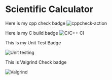 # Scientific Calculator


Here is my cpp check badge
![cppcheck-action](https://github.com/99002599/Scal/workflows/cppcheck-action/badge.svg)


Here is my C build badge
![C/C++ CI](https://github.com/99002599/Scal/workflows/C/C++%20CI/badge.svg)

This is my Unit Test Badge

![Unit testing](https://github.com/99002599/Scal/workflows/Unit%20testing/badge.svg)

This is Valgrind Check badge

![Valgrind](https://github.com/99002599/Scal/workflows/Valgrind/badge.svg)
